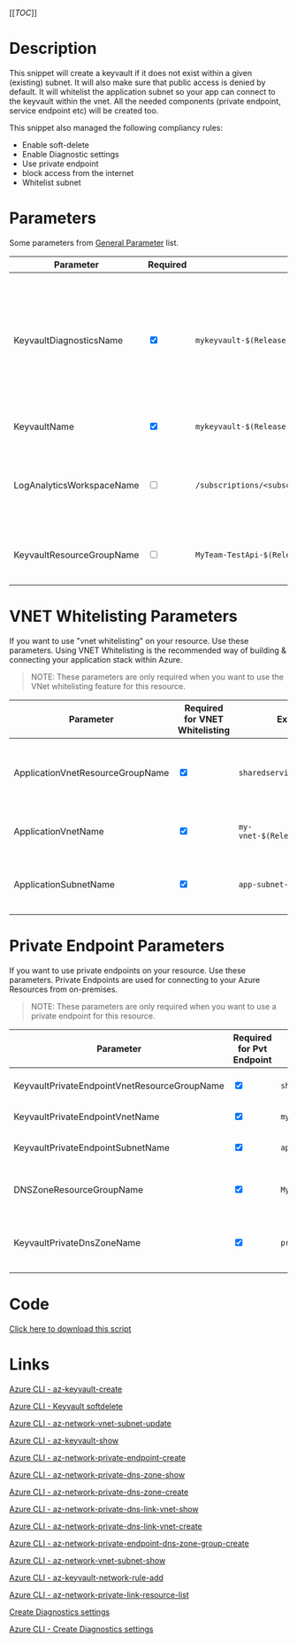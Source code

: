 [[_TOC_]]

# Description
This snippet will create a keyvault if it does not exist within a given (existing) subnet. It will also make sure that public access is denied by default. It will whitelist the application subnet so your app can connect to the keyvault within the vnet. All the needed components (private endpoint, service endpoint etc) will be created too.

This snippet also managed the following compliancy rules:
- Enable soft-delete
- Enable Diagnostic settings
- Use private endpoint
- block access from the internet
- Whitelist subnet

# Parameters
Some parameters from [General Parameter](/Azure/Azure-CLI-Snippets) list.

| Parameter | Required | Example Value | Description |
|--|--|--|--|
| KeyvaultDiagnosticsName | <input type="checkbox" checked> | `mykeyvault-$(Release.EnvironmentName)` | This name will be used as an identifier in the log analytics workspace. It is recommended to use your Application Insights name for this parameter. |
| KeyvaultName | <input type="checkbox" checked> | `mykeyvault-$(Release.EnvironmentName)` | This is the keyvault name to use. |
| LogAnalyticsWorkspaceName | <input type="checkbox"> | `/subscriptions/<subscriptionid>/resourceGroups/<resourcegroup>/providers/Microsoft.OperationalInsights/workspaces/<loganalyticsworkspacename>` | The name of the Log Analytics Workspace for the diagnostics settings of the keyvault. |
| KeyvaultResourceGroupName | <input type="checkbox"> | `MyTeam-TestApi-$(Release.EnvironmentName)` | The ResourceGroup where your keyvault will reside in. |

# VNET Whitelisting Parameters

If you want to use "vnet whitelisting" on your resource. Use these parameters. Using VNET Whitelisting is the recommended way of building & connecting your application stack within Azure.
> NOTE: These parameters are only required when you want to use the VNet whitelisting feature for this resource.

| Parameter | Required for VNET Whitelisting | Example Value | Description |
|--|--|--|--|
| ApplicationVnetResourceGroupName | <input type="checkbox" checked> | `sharedservices-rg` | The ResourceGroup where your VNET, for your appservice, resides in. |
| ApplicationVnetName | <input type="checkbox" checked> | `my-vnet-$(Release.EnvironmentName)` | The name of the VNET the appservice is in|
| ApplicationSubnetName | <input type="checkbox" checked> | `app-subnet-3` | The subnetname for the subnet whitelist on the keyvault. |

# Private Endpoint Parameters

If you want to use private endpoints on your resource. Use these parameters. Private Endpoints are used for connecting to your Azure Resources from on-premises.
> NOTE: These parameters are only required when you want to use a private endpoint for this resource.

| Parameter | Required for Pvt Endpoint | Example Value | Description |
|--|--|--|--|
| KeyvaultPrivateEndpointVnetResourceGroupName | <input type="checkbox" checked> | `sharedservices-rg` | The ResourceGroup where your VNET, for your SQL Server Private Endpoint, resides in. |
| KeyvaultPrivateEndpointVnetName | <input type="checkbox" checked> | `my-vnet-$(Release.EnvironmentName)` | The name of the VNET to place the Keyvault Private Endpoint in. |
| KeyvaultPrivateEndpointSubnetName | <input type="checkbox" checked> | `app-subnet-3` | The name of the subnet where the keyvault's private endpoint will reside in. |
| DNSZoneResourceGroupName | <input type="checkbox" checked> | `MyDNSZones-$(Release.EnvironmentName)` | Make sure to use the shared DNS Zone resource group (you can only register a zone once per subscription). |
| KeyvaultPrivateDnsZoneName | <input type="checkbox" checked> | `privatelink.vaultcore.azure.net` | Generally this will be `privatelink.vaultcore.azure.net`. This defines which DNS Zone to use for the private keyvault endpoint. |


# Code
[Click here to download this script](../../../../src/Keyvault/Create-Keyvault.ps1)

# Links

[Azure CLI - az-keyvault-create](https://docs.microsoft.com/en-us/cli/azure/keyvault?view=azure-cli-latest#az-keyvault-create)

[Azure CLI - Keyvault softdelete](https://docs.microsoft.com/en-us/azure/key-vault/general/soft-delete-cli)

[Azure CLI - az-network-vnet-subnet-update](https://docs.microsoft.com/en-us/cli/azure/network/vnet/subnet?view=azure-cli-latest#az-network-vnet-subnet-update)

[Azure CLI - az-keyvault-show](https://docs.microsoft.com/en-us/cli/azure/keyvault?view=azure-cli-latest#az-keyvault-show)

[Azure CLI - az-network-private-endpoint-create](https://docs.microsoft.com/en-us/cli/azure/network/private-endpoint?view=azure-cli-latest#az-network-private-endpoint-create)

[Azure CLI - az-network-private-dns-zone-show](https://docs.microsoft.com/en-us/cli/azure/ext/privatedns/network/private-dns/zone?view=azure-cli-latest#ext-privatedns-az-network-private-dns-zone-show)

[Azure CLI - az-network-private-dns-zone-create](https://docs.microsoft.com/en-us/cli/azure/ext/privatedns/network/private-dns/zone?view=azure-cli-latest#ext-privatedns-az-network-private-dns-zone-create)

[Azure CLI - az-network-private-dns-link-vnet-show](https://docs.microsoft.com/en-us/cli/azure/network/private-dns/link/vnet?view=azure-cli-latest#az-network-private-dns-link-vnet-show)

[Azure CLI - az-network-private-dns-link-vnet-create](https://docs.microsoft.com/en-us/cli/azure/network/private-dns/link/vnet?view=azure-cli-latest#az-network-private-dns-link-vnet-create)

[Azure CLI - az-network-private-endpoint-dns-zone-group-create](https://docs.microsoft.com/en-us/cli/azure/network/private-endpoint/dns-zone-group?view=azure-cli-latest#az-network-private-endpoint-dns-zone-group-create)

[Azure CLI - az-network-vnet-subnet-show](https://docs.microsoft.com/en-us/cli/azure/network/vnet/subnet?view=azure-cli-latest#az-network-vnet-subnet-show)

[Azure CLI - az-keyvault-network-rule-add](https://docs.microsoft.com/en-us/cli/azure/keyvault/network-rule?view=azure-cli-latest#az-keyvault-network-rule-add)

[Azure CLI - az-network-private-link-resource-list](https://docs.microsoft.com/en-us/cli/azure/network/private-link-resource?view=azure-cli-latest#az-network-private-link-resource-list)

[Create Diagnostics settings](https://docs.microsoft.com/en-us/azure/azure-monitor/platform/diagnostic-settings)

[Azure CLI - Create Diagnostics settings](http://techgenix.com/azure-diagnostic-settings/)